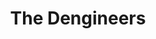 ---
title: "The Dengineers"
type: "thumb"
weight: 9
draft: false
url_sml: "/images/illustration/thumbs/sml/Dengineers_painted_rgb"
url_lge: "/images/illustration/thumbs/lge/Dengineers_painted_rgb"
alt: "An illustration of three children standing together"
---
